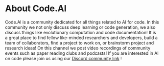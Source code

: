 # About Code.AI
Code.AI is a community dedicated for all things related to AI for code. In this community we not only discuss deep learning or code generation, we also discuss things like evolutionary computation and code documentation! It is a great place to find fellow like-minded researchers and developers, build a team of collaborators, find a project to work on, or brainstorm project and research ideas! On this channel we post video recordings of community events such as paper reading clubs and podcasts! If you are interested in AI on code please join us using our [Discord community link](https://discord.gg/68NZFfxHxD) !
